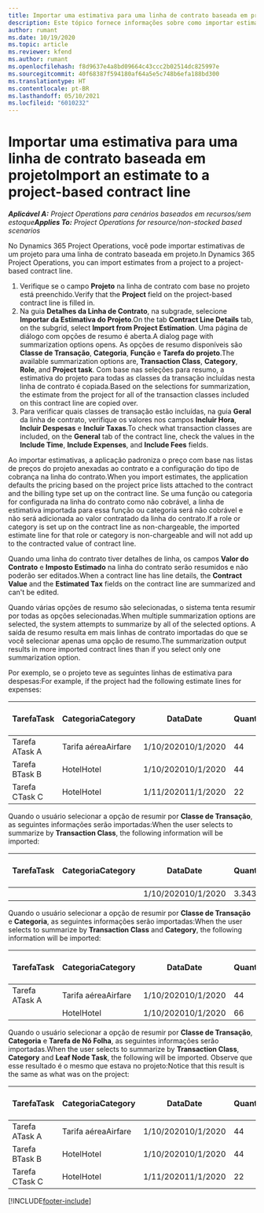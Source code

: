 ```yaml
---
title: Importar uma estimativa para uma linha de contrato baseada em projeto
description: Este tópico fornece informações sobre como importar estimativas de um projeto para uma linha de contrato.
author: rumant
ms.date: 10/19/2020
ms.topic: article
ms.reviewer: kfend
ms.author: rumant
ms.openlocfilehash: f8d9637e4a8bd09664c43ccc2b02514dc825997e
ms.sourcegitcommit: 40f68387f594180af64a5e5c748b6efa188bd300
ms.translationtype: HT
ms.contentlocale: pt-BR
ms.lasthandoff: 05/10/2021
ms.locfileid: "6010232"
---
```

# <a name="import-an-estimate-to-a-project-based-contract-line"></a><span data-ttu-id="10386-103">Importar uma estimativa para uma linha de contrato baseada em projeto</span><span class="sxs-lookup"><span data-stu-id="10386-103">Import an estimate to a project-based contract line</span></span>

<span data-ttu-id="10386-104">_**Aplicável A:** Project Operations para cenários baseados em recursos/sem estoque_</span><span class="sxs-lookup"><span data-stu-id="10386-104">_**Applies To:** Project Operations for resource/non-stocked based scenarios_</span></span>

<span data-ttu-id="10386-105">No Dynamics 365 Project Operations, você pode importar estimativas de um projeto para uma linha de contrato baseada em projeto.</span><span class="sxs-lookup"><span data-stu-id="10386-105">In Dynamics 365 Project Operations, you can import estimates from a project to a project-based contract line.</span></span>

1. <span data-ttu-id="10386-106">Verifique se o campo **Projeto** na linha de contrato com base no projeto está preenchido.</span><span class="sxs-lookup"><span data-stu-id="10386-106">Verify that the **Project** field on the project-based contract line is filled in.</span></span>
2. <span data-ttu-id="10386-107">Na guia **Detalhes da Linha de Contrato**, na subgrade, selecione **Importar da Estimativa do Projeto**.</span><span class="sxs-lookup"><span data-stu-id="10386-107">On the tab **Contract Line Details** tab, on the subgrid, select **Import from Project Estimation**.</span></span> <span data-ttu-id="10386-108">Uma página de diálogo com opções de resumo é aberta.</span><span class="sxs-lookup"><span data-stu-id="10386-108">A dialog page with summarization options opens.</span></span> <span data-ttu-id="10386-109">As opções de resumo disponíveis são **Classe de Transação**, **Categoria**, **Função** e **Tarefa do projeto**.</span><span class="sxs-lookup"><span data-stu-id="10386-109">The available summarization options are, **Transaction Class**, **Category**, **Role**, and **Project task**.</span></span> <span data-ttu-id="10386-110">Com base nas seleções para resumo, a estimativa do projeto para todas as classes da transação incluídas nesta linha de contrato é copiada.</span><span class="sxs-lookup"><span data-stu-id="10386-110">Based on the selections for summarization, the estimate from the project for all of the transaction classes included on this contract line are copied over.</span></span> 
3. <span data-ttu-id="10386-111">Para verificar quais classes de transação estão incluídas, na guia **Geral** da linha de contrato, verifique os valores nos campos **Incluir Hora**, **Incluir Despesas** e **Incluir Taxas**.</span><span class="sxs-lookup"><span data-stu-id="10386-111">To check what transaction classes are included, on the **General** tab of the contract line, check the values in the **Include Time**, **Include Expenses**, and **Include Fees** fields.</span></span>

<span data-ttu-id="10386-112">Ao importar estimativas, a aplicação padroniza o preço com base nas listas de preços do projeto anexadas ao contrato e a configuração do tipo de cobrança na linha do contrato.</span><span class="sxs-lookup"><span data-stu-id="10386-112">When you import estimates, the application defaults the pricing based on the project price lists attached to the contract and the billing type set up on the contract line.</span></span> <span data-ttu-id="10386-113">Se uma função ou categoria for configurada na linha do contrato como não cobrável, a linha de estimativa importada para essa função ou categoria será não cobrável e não será adicionada ao valor contratado da linha do contrato.</span><span class="sxs-lookup"><span data-stu-id="10386-113">If a role or category is set up on the contract line as non-chargeable, the imported estimate line for that role or category is non-chargeable and will not add up to the contracted value of contract line.</span></span>

<span data-ttu-id="10386-114">Quando uma linha do contrato tiver detalhes de linha, os campos **Valor do Contrato** e **Imposto Estimado** na linha do contrato serão resumidos e não poderão ser editados.</span><span class="sxs-lookup"><span data-stu-id="10386-114">When a contract line has line details, the **Contract Value** and the **Estimated Tax** fields on the contract line are summarized and can't be edited.</span></span>

<span data-ttu-id="10386-115">Quando várias opções de resumo são selecionadas, o sistema tenta resumir por todas as opções selecionadas.</span><span class="sxs-lookup"><span data-stu-id="10386-115">When multiple summarization options are selected, the system attempts to summarize by all of the selected options.</span></span> <span data-ttu-id="10386-116">A saída de resumo resulta em mais linhas de contrato importadas do que se você selecionar apenas uma opção de resumo.</span><span class="sxs-lookup"><span data-stu-id="10386-116">The summarization output results in more imported contract lines than if you select only one summarization option.</span></span>

<span data-ttu-id="10386-117">Por exemplo, se o projeto teve as seguintes linhas de estimativa para despesas:</span><span class="sxs-lookup"><span data-stu-id="10386-117">For example, if the project had the following estimate lines for expenses:</span></span>

| <span data-ttu-id="10386-118">Tarefa</span><span class="sxs-lookup"><span data-stu-id="10386-118">Task</span></span> | <span data-ttu-id="10386-119">Categoria</span><span class="sxs-lookup"><span data-stu-id="10386-119">Category</span></span> | <span data-ttu-id="10386-120">Data</span><span class="sxs-lookup"><span data-stu-id="10386-120">Date</span></span> | <span data-ttu-id="10386-121">Quantidade</span><span class="sxs-lookup"><span data-stu-id="10386-121">Quantity</span></span> | <span data-ttu-id="10386-122">Preço unitário</span><span class="sxs-lookup"><span data-stu-id="10386-122">Unit price</span></span> | <span data-ttu-id="10386-123">Valor</span><span class="sxs-lookup"><span data-stu-id="10386-123">Amount</span></span> |
| --- | --- | --- | --- | --- | --- |
| <span data-ttu-id="10386-124">Tarefa A</span><span class="sxs-lookup"><span data-stu-id="10386-124">Task A</span></span> | <span data-ttu-id="10386-125">Tarifa aérea</span><span class="sxs-lookup"><span data-stu-id="10386-125">Airfare</span></span> | <span data-ttu-id="10386-126">1/10/2020</span><span class="sxs-lookup"><span data-stu-id="10386-126">10/1/2020</span></span> | <span data-ttu-id="10386-127">4</span><span class="sxs-lookup"><span data-stu-id="10386-127">4</span></span> | <span data-ttu-id="10386-128">400</span><span class="sxs-lookup"><span data-stu-id="10386-128">400</span></span> | <span data-ttu-id="10386-129">1600</span><span class="sxs-lookup"><span data-stu-id="10386-129">1600</span></span> |
| <span data-ttu-id="10386-130">Tarefa B</span><span class="sxs-lookup"><span data-stu-id="10386-130">Task B</span></span> | <span data-ttu-id="10386-131">Hotel</span><span class="sxs-lookup"><span data-stu-id="10386-131">Hotel</span></span> | <span data-ttu-id="10386-132">1/10/2020</span><span class="sxs-lookup"><span data-stu-id="10386-132">10/1/2020</span></span> | <span data-ttu-id="10386-133">4</span><span class="sxs-lookup"><span data-stu-id="10386-133">4</span></span> | <span data-ttu-id="10386-134">200</span><span class="sxs-lookup"><span data-stu-id="10386-134">200</span></span> | <span data-ttu-id="10386-135">800</span><span class="sxs-lookup"><span data-stu-id="10386-135">800</span></span> |
| <span data-ttu-id="10386-136">Tarefa C</span><span class="sxs-lookup"><span data-stu-id="10386-136">Task C</span></span> | <span data-ttu-id="10386-137">Hotel</span><span class="sxs-lookup"><span data-stu-id="10386-137">Hotel</span></span> | <span data-ttu-id="10386-138">1/11/2020</span><span class="sxs-lookup"><span data-stu-id="10386-138">11/1/2020</span></span> | <span data-ttu-id="10386-139">2</span><span class="sxs-lookup"><span data-stu-id="10386-139">2</span></span> | <span data-ttu-id="10386-140">200</span><span class="sxs-lookup"><span data-stu-id="10386-140">200</span></span> | <span data-ttu-id="10386-141">400</span><span class="sxs-lookup"><span data-stu-id="10386-141">400</span></span> |

<span data-ttu-id="10386-142">Quando o usuário selecionar a opção de resumir por **Classe de Transação**, as seguintes informações serão importadas:</span><span class="sxs-lookup"><span data-stu-id="10386-142">When the user selects to summarize by **Transaction Class**, the following information will be imported:</span></span>

| <span data-ttu-id="10386-143">Tarefa</span><span class="sxs-lookup"><span data-stu-id="10386-143">Task</span></span> | <span data-ttu-id="10386-144">Categoria</span><span class="sxs-lookup"><span data-stu-id="10386-144">Category</span></span> | <span data-ttu-id="10386-145">Data</span><span class="sxs-lookup"><span data-stu-id="10386-145">Date</span></span> | <span data-ttu-id="10386-146">Quantidade</span><span class="sxs-lookup"><span data-stu-id="10386-146">Quantity</span></span> | <span data-ttu-id="10386-147">Preço unitário</span><span class="sxs-lookup"><span data-stu-id="10386-147">Unit price</span></span> | <span data-ttu-id="10386-148">Valor</span><span class="sxs-lookup"><span data-stu-id="10386-148">Amount</span></span> |
| --- | --- | --- | --- | --- | --- |
| &nbsp;  | &nbsp;  | <span data-ttu-id="10386-149">1/10/2020</span><span class="sxs-lookup"><span data-stu-id="10386-149">10/1/2020</span></span> | <span data-ttu-id="10386-150">3.34</span><span class="sxs-lookup"><span data-stu-id="10386-150">3.34</span></span> | <span data-ttu-id="10386-151">840</span><span class="sxs-lookup"><span data-stu-id="10386-151">840</span></span> | <span data-ttu-id="10386-152">2800</span><span class="sxs-lookup"><span data-stu-id="10386-152">2800</span></span> |

<span data-ttu-id="10386-153">Quando o usuário selecionar a opção de resumir por **Classe de Transação** e **Categoria**, as seguintes informações serão importadas:</span><span class="sxs-lookup"><span data-stu-id="10386-153">When the user selects to summarize by **Transaction Class** and **Category**, the following information will be imported:</span></span>

| <span data-ttu-id="10386-154">Tarefa</span><span class="sxs-lookup"><span data-stu-id="10386-154">Task</span></span> | <span data-ttu-id="10386-155">Categoria</span><span class="sxs-lookup"><span data-stu-id="10386-155">Category</span></span> | <span data-ttu-id="10386-156">Data</span><span class="sxs-lookup"><span data-stu-id="10386-156">Date</span></span> | <span data-ttu-id="10386-157">Quantidade</span><span class="sxs-lookup"><span data-stu-id="10386-157">Quantity</span></span> | <span data-ttu-id="10386-158">Preço unitário</span><span class="sxs-lookup"><span data-stu-id="10386-158">Unit price</span></span> | <span data-ttu-id="10386-159">Valor</span><span class="sxs-lookup"><span data-stu-id="10386-159">Amount</span></span> |
| --- | --- | --- | --- | --- | --- |
| <span data-ttu-id="10386-160">Tarefa A</span><span class="sxs-lookup"><span data-stu-id="10386-160">Task A</span></span> | <span data-ttu-id="10386-161">Tarifa aérea</span><span class="sxs-lookup"><span data-stu-id="10386-161">Airfare</span></span> | <span data-ttu-id="10386-162">1/10/2020</span><span class="sxs-lookup"><span data-stu-id="10386-162">10/1/2020</span></span> | <span data-ttu-id="10386-163">4</span><span class="sxs-lookup"><span data-stu-id="10386-163">4</span></span> | <span data-ttu-id="10386-164">400</span><span class="sxs-lookup"><span data-stu-id="10386-164">400</span></span> | <span data-ttu-id="10386-165">1600</span><span class="sxs-lookup"><span data-stu-id="10386-165">1600</span></span> |
| &nbsp;  | <span data-ttu-id="10386-166">Hotel</span><span class="sxs-lookup"><span data-stu-id="10386-166">Hotel</span></span> | <span data-ttu-id="10386-167">1/10/2020</span><span class="sxs-lookup"><span data-stu-id="10386-167">10/1/2020</span></span> | <span data-ttu-id="10386-168">6</span><span class="sxs-lookup"><span data-stu-id="10386-168">6</span></span> | <span data-ttu-id="10386-169">200</span><span class="sxs-lookup"><span data-stu-id="10386-169">200</span></span> | <span data-ttu-id="10386-170">1200</span><span class="sxs-lookup"><span data-stu-id="10386-170">1200</span></span> |

<span data-ttu-id="10386-171">Quando o usuário selecionar a opção de resumir por **Classe de Transação**, **Categoria** e **Tarefa de Nó Folha**, as seguintes informações serão importadas.</span><span class="sxs-lookup"><span data-stu-id="10386-171">When the user selects to summarize by **Transaction Class**, **Category** and **Leaf Node Task**, the following will be imported.</span></span> <span data-ttu-id="10386-172">Observe que esse resultado é o mesmo que estava no projeto:</span><span class="sxs-lookup"><span data-stu-id="10386-172">Notice that this result is the same as what was on the project:</span></span>

| <span data-ttu-id="10386-173">Tarefa</span><span class="sxs-lookup"><span data-stu-id="10386-173">Task</span></span> | <span data-ttu-id="10386-174">Categoria</span><span class="sxs-lookup"><span data-stu-id="10386-174">Category</span></span> | <span data-ttu-id="10386-175">Data</span><span class="sxs-lookup"><span data-stu-id="10386-175">Date</span></span> | <span data-ttu-id="10386-176">Quantidade</span><span class="sxs-lookup"><span data-stu-id="10386-176">Quantity</span></span> | <span data-ttu-id="10386-177">Preço unitário</span><span class="sxs-lookup"><span data-stu-id="10386-177">Unit price</span></span> | <span data-ttu-id="10386-178">Valor</span><span class="sxs-lookup"><span data-stu-id="10386-178">Amount</span></span> |
| --- | --- | --- | --- | --- | --- |
| <span data-ttu-id="10386-179">Tarefa A</span><span class="sxs-lookup"><span data-stu-id="10386-179">Task A</span></span> | <span data-ttu-id="10386-180">Tarifa aérea</span><span class="sxs-lookup"><span data-stu-id="10386-180">Airfare</span></span> | <span data-ttu-id="10386-181">1/10/2020</span><span class="sxs-lookup"><span data-stu-id="10386-181">10/1/2020</span></span> | <span data-ttu-id="10386-182">4</span><span class="sxs-lookup"><span data-stu-id="10386-182">4</span></span> | <span data-ttu-id="10386-183">400</span><span class="sxs-lookup"><span data-stu-id="10386-183">400</span></span> | <span data-ttu-id="10386-184">1600</span><span class="sxs-lookup"><span data-stu-id="10386-184">1600</span></span> |
| <span data-ttu-id="10386-185">Tarefa B</span><span class="sxs-lookup"><span data-stu-id="10386-185">Task B</span></span> | <span data-ttu-id="10386-186">Hotel</span><span class="sxs-lookup"><span data-stu-id="10386-186">Hotel</span></span> | <span data-ttu-id="10386-187">1/10/2020</span><span class="sxs-lookup"><span data-stu-id="10386-187">10/1/2020</span></span> | <span data-ttu-id="10386-188">4</span><span class="sxs-lookup"><span data-stu-id="10386-188">4</span></span> | <span data-ttu-id="10386-189">200</span><span class="sxs-lookup"><span data-stu-id="10386-189">200</span></span> | <span data-ttu-id="10386-190">800</span><span class="sxs-lookup"><span data-stu-id="10386-190">800</span></span> |
| <span data-ttu-id="10386-191">Tarefa C</span><span class="sxs-lookup"><span data-stu-id="10386-191">Task C</span></span> | <span data-ttu-id="10386-192">Hotel</span><span class="sxs-lookup"><span data-stu-id="10386-192">Hotel</span></span> | <span data-ttu-id="10386-193">1/11/2020</span><span class="sxs-lookup"><span data-stu-id="10386-193">11/1/2020</span></span> | <span data-ttu-id="10386-194">2</span><span class="sxs-lookup"><span data-stu-id="10386-194">2</span></span> | <span data-ttu-id="10386-195">200</span><span class="sxs-lookup"><span data-stu-id="10386-195">200</span></span> | <span data-ttu-id="10386-196">400</span><span class="sxs-lookup"><span data-stu-id="10386-196">400</span></span> |


[!INCLUDE[footer-include](../includes/footer-banner.md)]